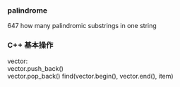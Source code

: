 ### palindrome
647 how many palindromic substrings in one string

### C++ 基本操作
vector:  
vector.push_back()  
vector.pop_back()
find(vector.begin(), vector.end(), item)